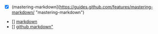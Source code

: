 * [x] (mastering-markdown](https://guides.github.com/features/mastering-markdown/ "mastering-markdown")
* []  [markdown](http://daringfireball.net/projects/markdown/ "markdown")
* []  [github markdown"](https://help.github.com/articles/basic-writing-and-formatting-syntax/ "github markdown")
